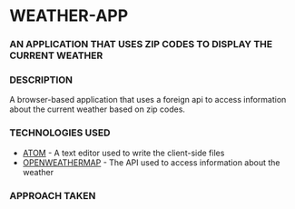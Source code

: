 # WEATHER-APP


### AN APPLICATION THAT USES ZIP CODES TO DISPLAY THE CURRENT WEATHER

### DESCRIPTION
A browser-based application that uses a foreign api to access information about the current weather based on zip codes.


### TECHNOLOGIES USED
* [ATOM](https://atom.io) - A text editor used to write the client-side files
* [OPENWEATHERMAP](https://openweathermap.org/api) - The API used to access information about the weather



### APPROACH TAKEN


